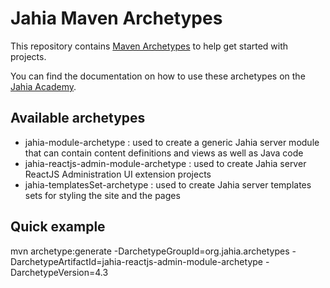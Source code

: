 Jahia Maven Archetypes
======================

This repository contains [Maven Archetypes](https://maven.apache.org/guides/introduction/introduction-to-archetypes.html) to help get started with projects. 

You can find the documentation on how to use these archetypes on the [Jahia Academy](https://academy.jahia.com).

Available archetypes
--------------------

- jahia-module-archetype : used to create a generic Jahia server module that can contain content definitions and views as well as Java code
- jahia-reactjs-admin-module-archetype : used to create Jahia server ReactJS Administration UI extension projects
- jahia-templatesSet-archetype : used to create Jahia server templates sets for styling the site and the pages

Quick example
-------------

mvn archetype:generate -DarchetypeGroupId=org.jahia.archetypes -DarchetypeArtifactId=jahia-reactjs-admin-module-archetype -DarchetypeVersion=4.3

